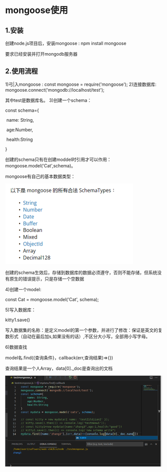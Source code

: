 # mongoose使用

## 1.安装

创建node.js项目后，安装mongoose : npm install mongoose

要求已经安装并打开mongodb服务器

## 2.使用流程

1)弓|入mongoose :
const mongoose = require('mongoose');
2)连接数据库:
mongoose.connect('mongodb://localhost/test');

其中test是数据库名。
3)创建一个schema：

const schema={

​    name: String,

​    age:Number,

​    health:String

}

创建的schema只有在创建moddel时引用才可以作用：mongoose.model('Cat',schema)。

mongoose有自己的基本数据类型：

![image-20211124161554928](image-20211124161554928.png)

创建的schema生效后，存储到数据库的数据必须遵守，否则不能存储，但系统没有原生的错误提示，只是存储一个空数据

4)创建一个model:

const Cat = mongoose.model('Cat', schema);

5)写入数据库：

kitty1.save()

写入数据集的名称：是定义model的第一个参数，并进行了修改：保证是英文的复数形式（自动在最后加s,如果没有的话）,不区分大小写，全部用小写字母。

6)数据查找

model名.find({查询条件}，callback(err,查询结果)=>{})

查询结果是一个人Array，data[0]._doc是查询出的文档

![image-20211124164748410](image-20211124164748410.png)
